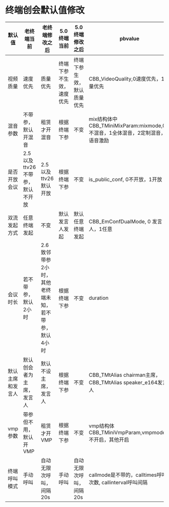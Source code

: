 # 终端创会默认值修改



| 默认值      | 老终端当前               | 老终端修改之后                       | 5.0终端当前      | 5.0终端修改之后     | pbvalue                                  |
| -------- | ------------------- | ----------------------------- | ------------ | ------------- | ---------------------------------------- |
| 视频质量     | 速度优先                | 质量优先                          | 终端下参不生效，速度优先 | 终端下参生效，默认质量优先 | CBB_VideoQuality,0速度优先，1质量优先             |
| 混音参数     | 不带参，默认开混音           | 租赁才开混音                        | 根据终端下参       | 不变            | mix结构体中CBB_TMiniMixParam:mixmode,0不混音，1全体混音，2定制混音，3语音激励 |
| 是否开放会议   | 2.5以及ttv26不带参，默认不开放 | 2.5以及ttv26默认开放                | 根据终端下参       | 不变            | is_public_conf, 0不开放，1开放                 |
| 双流发起方式   | 任意终端发起              | 不变                            | 默认发言人发起      | 默认任意终端发起      | CBB_EmConfDualMode, 0 发言人，1任意            |
| 会议时长     | 若不带参，默认2小时          | 2.6致邻带参2小时，其他老终端未知，若不带参，默认4小时 | 根据终端下参       | 不变            | duration                                 |
| 默认主席和发言人 | 默认创会者为主席，发言人        | 默认不设主席，发言人                    | 根据终端下参       | 不变            | CBB_TMtAlias chairman主席，CBB_TMtAlias speaker_e164发言人 |
| vmp参数    | 带参但不用，默认开VMP        | 租赁才开VMP                       | 根据终端下参       | 不变            | vmp结构体CBB_TMiniVmpParam,vmpmode,0不开启，其他开启 |
| 终端呼叫模式   | 手动呼叫                | 自动无限次呼叫，间隔20s                 | 手动呼叫         | 自动无限次呼叫，间隔20s | callmode是不带的，calltimes呼叫次数, callinterval呼叫间隔 |
